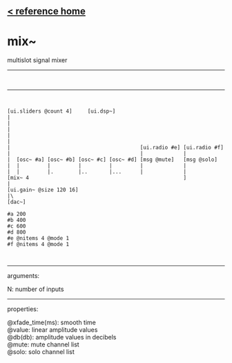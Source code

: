 [< reference home](ceammc_lib.html)
---

# mix~


multislot signal mixer

---

<br>


---


```


[ui.sliders @count 4]     [ui.dsp~]
|
|
|
|
|
|                                          [ui.radio #e] [ui.radio #f]
|                                          |             |
|  [osc~ #a] [osc~ #b] [osc~ #c] [osc~ #d] [msg @mute]   [msg @solo]
|  |         |         |         |         |             |
|  |         |.        |..       |...      |             |
[mix~ 4                                                  ]
|
[ui.gain~ @size 120 16]
|\
[dac~]

#a 200
#b 400
#c 600
#d 800
#e @nitems 4 @mode 1
#f @nitems 4 @mode 1

            
```

---
arguments:

N: number of inputs<br>

---
properties:

@xfade_time(ms): smooth time<br>
@value: linear amplitude
            values<br>
@db(db): 
            amplitude values in decibels<br>
@mute: mute channel
            list<br>
@solo: solo channel
            list<br>

